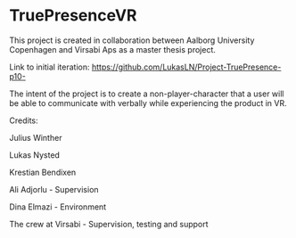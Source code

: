 # TruePresenceVR
This project is created in collaboration between Aalborg University Copenhagen and Virsabi Aps as a master thesis project.

Link to initial iteration: https://github.com/LukasLN/Project-TruePresence-p10-

The intent of the project is to create a non-player-character that a user will be able to communicate with verbally while experiencing the product in VR.

Credits:

Julius Winther

Lukas Nysted

Krestian Bendixen

Ali Adjorlu - Supervision

Dina Elmazi - Environment

The crew at Virsabi - Supervision, testing and support
